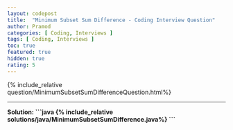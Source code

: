 ```yaml
---
layout: codepost
title:  "Minimum Subset Sum Difference - Coding Interview Question"
author: Pramod
categories: [ Coding, Interviews ]
tags: [ Coding, Interviews ]
toc: true
featured: true
hidden: true
rating: 5
---
```


{% include_relative question/MinimumSubsetSumDifferenceQuestion.html%}
<hr>
<b>Solution:<b>
```java
{% include_relative solutions/java/MinimumSubsetSumDifference.java%}
```
